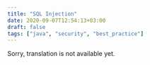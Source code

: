 ```yaml
---
title: "SQL Injection"
date: 2020-09-07T12:54:13+03:00
draft: false
tags: ["java", "security", "best_practice"]
---
```


​​Sorry, translation is not available yet.
